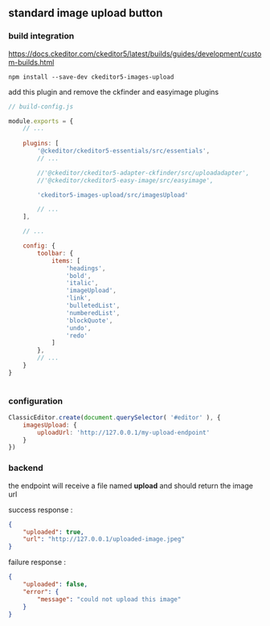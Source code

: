 ## standard image upload button

### build integration

https://docs.ckeditor.com/ckeditor5/latest/builds/guides/development/custom-builds.html

```npm install --save-dev ckeditor5-images-upload```

add this plugin and remove the ckfinder and easyimage plugins

```javascript
// build-config.js

module.exports = {
	// ...
	
	plugins: [
        '@ckeditor/ckeditor5-essentials/src/essentials',
        // ...

        //'@ckeditor/ckeditor5-adapter-ckfinder/src/uploadadapter',
        //'@ckeditor/ckeditor5-easy-image/src/easyimage',

        'ckeditor5-images-upload/src/imagesUpload'

        // ...
    ],

    // ...

    config: {
        toolbar: {
            items: [
                'headings',
                'bold',
                'italic',
                'imageUpload',
                'link',
                'bulletedList',
                'numberedList',
                'blockQuote',
                'undo',
                'redo'
            ]
        },
        // ...
    }
}
        
```

### configuration

```javascript
ClassicEditor.create(document.querySelector( '#editor' ), {
    imagesUpload: {
        uploadUrl: 'http://127.0.0.1/my-upload-endpoint'
    }
})
```

### backend

the endpoint will receive a file named **upload** and should return the image url

success response :
```json
{
    "uploaded": true,
    "url": "http://127.0.0.1/uploaded-image.jpeg"
}
```

failure response :
```json
{
    "uploaded": false,
    "error": {
        "message": "could not upload this image"
    }
}
```